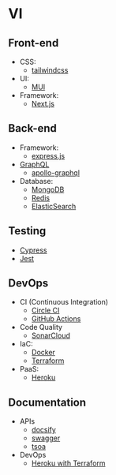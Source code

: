 # VI

## Front-end

- CSS:
  - [tailwindcss](https://tailwindcss.com/)
- UI:
  - [MUI](https://mui.com/)
- Framework:
  - [Next.js](https://nextjs.org/)

## Back-end

- Framework:
  - [express.js](https://expressjs.com/)
- [GraphQL](https://graphql.org/)
  - [apollo-graphql](https://www.apollographql.com/)
- Database:
  - [MongoDB](https://www.mongodb.com/)
  - [Redis](https://redis.com/)
  - [ElasticSearch](https://www.elastic.co/elasticsearch/)

## Testing

- [Cypress](https://www.cypress.io/)
- [Jest](https://jestjs.io/)

## DevOps

- CI (Continuous Integration)
  - [Circle CI](https://circleci.com/)
  - [GitHub Actions](https://github.com/features/actions)
- Code Quality
  - [SonarCloud](https://sonarcloud.io/)
- IaC:
  - [Docker](https://www.docker.com/)
  - [Terraform](https://learn.hashicorp.com/terraform)
- PaaS:
  - [Heroku](https://heroku.com/)

## Documentation

- APIs
  - [docsify](https://docsify.js.org/#/)
  - [swagger](https://swagger.io/)
  - [tsoa](https://tsoa-community.github.io/docs/)
- DevOps
  - [Heroku with Terraform](https://medium.com/rackbrains/manage-heroku-infrastructure-with-terraform-4a167b850300)
